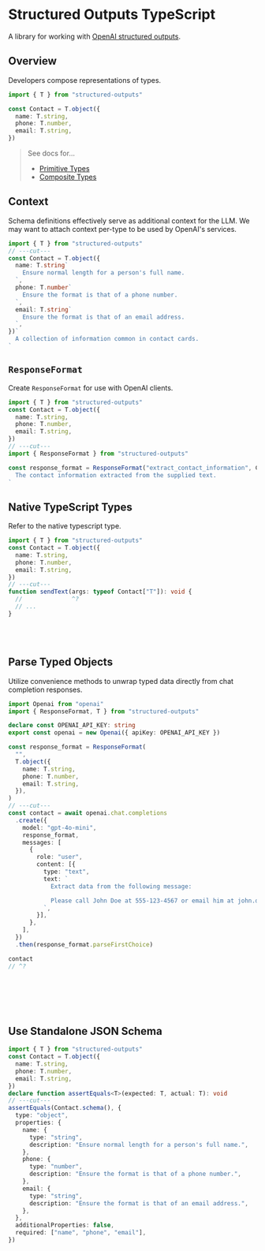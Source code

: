 # Structured Outputs TypeScript

A library for working with
[OpenAI structured outputs](https://platform.openai.com/docs/guides/structured-outputs).

## Overview

Developers compose representations of types.

```ts twoslash
import { T } from "structured-outputs"

const Contact = T.object({
  name: T.string,
  phone: T.number,
  email: T.string,
})
```

> See docs for...
>
> - [Primitive Types](primitive-types.md)
> - [Composite Types](composite-types.md)

## Context

Schema definitions effectively serve as additional context for the LLM. We may want to attach
context per-type to be used by OpenAI's services.

```ts twoslash
import { T } from "structured-outputs"
// ---cut---
const Contact = T.object({
  name: T.string`
    Ensure normal length for a person's full name.
  `,
  phone: T.number`
    Ensure the format is that of a phone number.
  `,
  email: T.string`
    Ensure the format is that of an email address.
  `,
})`
  A collection of information common in contact cards.
`
```

## `ResponseFormat`

Create `ResponseFormat` for use with OpenAI clients.

```ts twoslash
import { T } from "structured-outputs"
const Contact = T.object({
  name: T.string,
  phone: T.number,
  email: T.string,
})
// ---cut---
import { ResponseFormat } from "structured-outputs"

const response_format = ResponseFormat("extract_contact_information", Contact)`
  The contact information extracted from the supplied text.
`
```

## Native TypeScript Types

Refer to the native typescript type.

```ts twoslash
import { T } from "structured-outputs"
const Contact = T.object({
  name: T.string,
  phone: T.number,
  email: T.string,
})
// ---cut---
function sendText(args: typeof Contact["T"]): void {
  //              ^?
  // ...
}
```

<br />
<br />

## Parse Typed Objects

Utilize convenience methods to unwrap typed data directly from chat completion responses.

```ts twoslash
import Openai from "openai"
import { ResponseFormat, T } from "structured-outputs"

declare const OPENAI_API_KEY: string
export const openai = new Openai({ apiKey: OPENAI_API_KEY })

const response_format = ResponseFormat(
  "",
  T.object({
    name: T.string,
    phone: T.number,
    email: T.string,
  }),
)
// ---cut---
const contact = await openai.chat.completions
  .create({
    model: "gpt-4o-mini",
    response_format,
    messages: [
      {
        role: "user",
        content: [{
          type: "text",
          text: `
            Extract data from the following message:

            Please call John Doe at 555-123-4567 or email him at john.doe@example.com.
          `,
        }],
      },
    ],
  })
  .then(response_format.parseFirstChoice)

contact
// ^?
```

<br />
<br />
<br />
<br />

## Use Standalone JSON Schema

```ts twoslash
import { T } from "structured-outputs"
const Contact = T.object({
  name: T.string,
  phone: T.number,
  email: T.string,
})
declare function assertEquals<T>(expected: T, actual: T): void
// ---cut---
assertEquals(Contact.schema(), {
  type: "object",
  properties: {
    name: {
      type: "string",
      description: "Ensure normal length for a person's full name.",
    },
    phone: {
      type: "number",
      description: "Ensure the format is that of a phone number.",
    },
    email: {
      type: "string",
      description: "Ensure the format is that of an email address.",
    },
  },
  additionalProperties: false,
  required: ["name", "phone", "email"],
})
```
